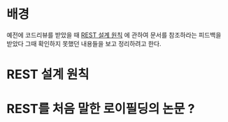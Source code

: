 
# 배경
예전에 코드리뷰를 받았을 때
[REST 설계 원칙](https://github.com/WhiteHouse/api-standards)
에 관하여 문서를 참조하라는 피드백을 받았다
그때 확인하지 못했던 내용들을 보고 정리하려고 한다.

# REST 설계 원칙

# REST를 처음 말한 로이필딩의 논문 ?